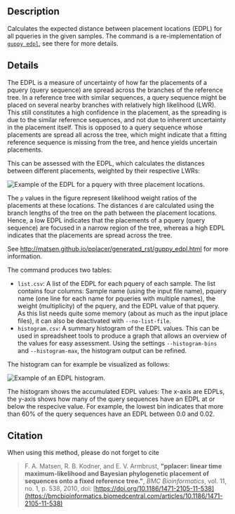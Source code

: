 ## Description

Calculates the expected distance between placement locations (EDPL) for all pqueries in the given samples.
The command is a re-implementation of [`guppy edpl`](http://matsen.github.io/pplacer/generated_rst/guppy_edpl.html),
see there for more details.

## Details

The EDPL is a measure of uncertainty of how far the placements of a pquery (query sequence) are
spread across the branches of the reference tree. In a reference tree with similar sequences,
a query sequence might be placed on several nearby branches with relatively high likelihood (LWR).
This still constitutes a high confidence in the placement, as the spreading is due to the similar
reference sequences, and not due to inherent uncertainty in the placement itself. This is opposed
to a query sequence whose placements are spread all across the tree, which might indicate that a
fitting reference sequence is missing from the tree, and hence yields uncertain placements.

This can be assessed with the EDPL, which calculates the distances between different placements, weighted by their respective LWRs:

![Example of the EDPL for a pquery with three placement locations.](https://github.com/lczech/gappa/blob/master/doc/png/edpl.png?raw=true)

The `p` values in the figure represent likelihood weight ratios of the placements at these locations.
The distances `d` are calculated using the branch lengths of the tree on the path between the
placement locations. Hence, a low EDPL indicates that the placements of a pquery (query sequence)
are focused in a narrow region of the tree, whereas a high EDPL indicates that the placements are
spread across the tree.

See http://matsen.github.io/pplacer/generated_rst/guppy_edpl.html for more information.

The command produces two tables:

 * `list.csv`: A list of the EDPL for each pquery of each sample. The list contains four columns:
   Sample name (using the input file name), pquery name (one line for each name for pqueries with
   multiple names), the weight (multiplicity) of the pquery, and the EDPL value of that pquery.
   As this list needs quite some memory (about as much as the input jplace files),
   it can also be deactivated with `--no-list-file`.
 * `histogram.csv`: A summary histogram of the EDPL values. This can be used in spreadsheet
   tools to produce a graph that allows an overview of the values for easy assessment.
   Using the settings `--histogram-bins` and `--histogram-max`, the histogram output can be refined.

The histogram can for example be visualized as follows:

![Example of an EDPL histogram.](https://github.com/lczech/gappa/blob/master/doc/png/edpl_histogram.png?raw=true)

The histogram shows the accumulated EDPL values: The x-axis are EDPLs, the y-axis shows how
many of the query sequences have an EDPL at or below the respecive value.
For example, the lowest bin indicates that more than 60% of the query sequences have an EDPL
between 0.0 and 0.02.

## Citation

When using this method, please do not forget to cite

> F. A. Matsen, R. B. Kodner, and E. V. Armbrust,
> **"pplacer: linear time maximum-likelihood and Bayesian phylogenetic placement of sequences onto a fixed reference tree."**,
> *BMC Bioinformatics*, vol. 11, no. 1, p. 538, 2010,
> doi: [https://doi.org/10.1186/1471-2105-11-538](https://bmcbioinformatics.biomedcentral.com/articles/10.1186/1471-2105-11-538)
